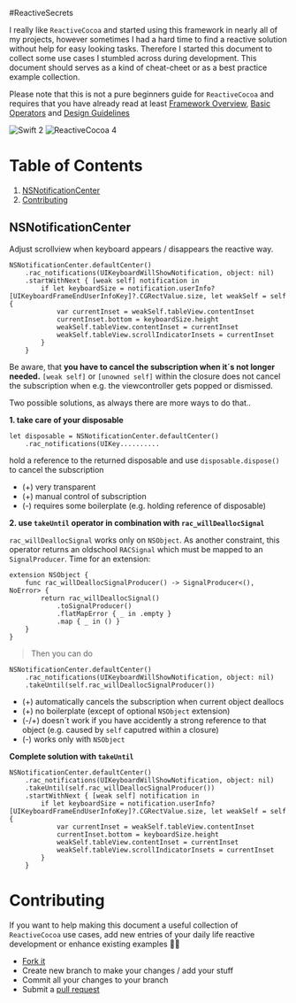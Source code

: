 #ReactiveSecrets

I really like `ReactiveCocoa` and started using this framework in nearly all of my projects, however sometimes I had a hard time to find a reactive solution without help for easy looking tasks. Therefore I started this document to collect some use cases I stumbled across during development. This document should serves as a kind of cheat-cheet or as a best practice example collection.

Please note that this is not a pure beginners guide for `ReactiveCocoa` and requires that you have already read at least [Framework Overview](https://github.com/ReactiveCocoa/ReactiveCocoa/blob/master/Documentation/FrameworkOverview.md), [Basic Operators](https://github.com/ReactiveCocoa/ReactiveCocoa/blob/master/Documentation/BasicOperators.md) and
[Design Guidelines](https://github.com/ReactiveCocoa/ReactiveCocoa/blob/master/Documentation/DesignGuidelines.md)

![Swift 2](https://img.shields.io/badge/Swift-2.1-orange.svg) ![ReactiveCocoa 4](https://img.shields.io/badge/ReactiveCocoa-4.0-green.svg)

# Table of Contents
1. [NSNotificationCenter](#NSNotificationCenter)
2. [Contributing](#Contributing)

## NSNotificationCenter

Adjust scrollview when keyboard appears / disappears the reactive way.


```
NSNotificationCenter.defaultCenter()
	.rac_notifications(UIKeyboardWillShowNotification, object: nil)
	.startWithNext { [weak self] notification in 
		if let keyboardSize = notification.userInfo?[UIKeyboardFrameEndUserInfoKey]?.CGRectValue.size, let weakSelf = self {
			var currentInset = weakSelf.tableView.contentInset
			currentInset.bottom = keyboardSize.height
	   	 	weakSelf.tableView.contentInset = currentInset
	   		weakSelf.tableView.scrollIndicatorInsets = currentInset
	 	}
	}

```

Be aware, that **you have to cancel the subscription when it´s not longer needed.** `[weak self]` or `[unowned self]` within the closure does not cancel the subscription when e.g. the viewcontroller gets popped or dismissed. 

Two possible solutions, as always there are more ways to do that..

**1. take care of your disposable**
	
```
let disposable = NSNotificationCenter.defaultCenter()
	.rac_notifications(UIKey..........
```
>
hold a reference to the returned disposable and use `disposable.dispose()` to cancel the subscription

+ (+) very transparent
+ (+) manual control of subscription
+ (-) requires some boilerplate (e.g. holding reference of disposable)

**2. use `takeUntil` operator in combination with `rac_willDeallocSignal`**

>
`rac_willDeallocSignal` works only on `NSObject`. As another constraint, this operator returns an oldschool `RACSignal` which must be mapped to an `SignalProducer`. Time for an extension:

```
extension NSObject {
	func rac_willDeallocSignalProducer() -> SignalProducer<(), NoError> {
    	return rac_willDeallocSignal()
    		.toSignalProducer()
    		.flatMapError { _ in .empty }
    		.map { _ in () }
	}
}
```

> Then you can do

```
NSNotificationCenter.defaultCenter()
	.rac_notifications(UIKeyboardWillShowNotification, object: nil)
	.takeUntil(self.rac_willDeallocSignalProducer())
```
+ (+) automatically cancels the subscription when current object deallocs
+ (+) no boilerplate (except of optional `NSObject` extension)
+ (-/+) doesn´t work if you have accidently a strong reference to that object (e.g. caused by `self` caputred within a closure)
+ (-) works only with `NSObject`


**Complete solution with ``takeUntil``**

```
NSNotificationCenter.defaultCenter()
	.rac_notifications(UIKeyboardWillShowNotification, object: nil)
	.takeUntil(self.rac_willDeallocSignalProducer())
	.startWithNext { [weak self] notification in 
		if let keyboardSize = notification.userInfo?[UIKeyboardFrameEndUserInfoKey]?.CGRectValue.size, let weakSelf = self {
			var currentInset = weakSelf.tableView.contentInset
			currentInset.bottom = keyboardSize.height
	   	 	weakSelf.tableView.contentInset = currentInset
	   		weakSelf.tableView.scrollIndicatorInsets = currentInset
	 	}
	}

```

# Contributing

If you want to help making this document a useful collection of `ReactiveCocoa` use cases, add new entries of your daily life reactive development or enhance existing examples 👍🏻
 

* [Fork it](http://help.github.com/forking/)
* Create new branch to make your changes / add your stuff
* Commit all your changes to your branch
* Submit a [pull request](http://help.github.com/pull-requests/)

